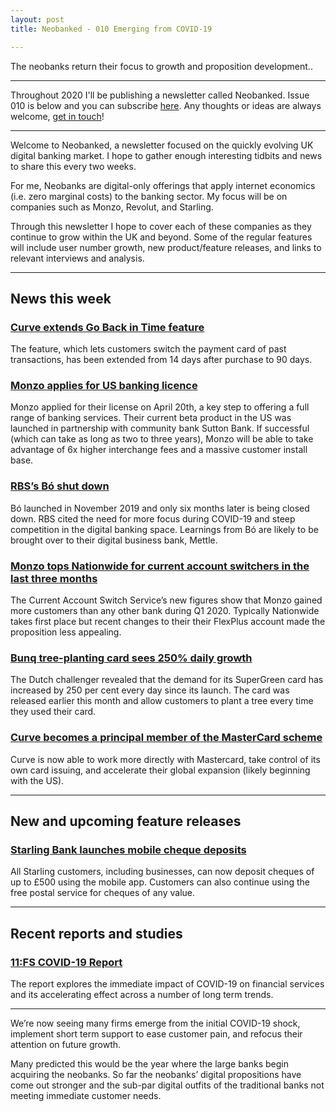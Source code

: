 ```yaml
---
layout: post
title: Neobanked - 010 Emerging from COVID-19 

---
```


The neobanks return their focus to growth and proposition development..

---

Throughout 2020 I'll be publishing a newsletter called Neobanked. Issue 010 is below and you can subscribe [here](https://neobanked.substack.com). Any thoughts or ideas are always welcome, [get in touch](murdo.connochie@gmail.com)!

---

Welcome to Neobanked, a newsletter focused on the quickly evolving UK digital banking market. I hope to gather enough interesting tidbits and news to share this every two weeks.

For me, Neobanks are digital-only offerings that apply internet economics (i.e. zero marginal costs) to the banking sector. My focus will be on companies such as Monzo, Revolut, and Starling. 

Through this newsletter I hope to cover each of these companies as they continue to grow within the UK and beyond. Some of the regular features will include user number growth, new product/feature releases, and links to relevant interviews and analysis.

---

## News this week

### [Curve extends Go Back in Time feature](https://discover.curve.app/a/curve-benefits-were-extending-how-far-you-can-go-back-in-time)
The feature, which lets customers switch the payment card of past transactions, has been extended from 14 days after purchase to 90 days. 

### [Monzo applies for US banking licence](https://www.telegraph.co.uk/technology/2020/04/22/monzo-leapfrogs-revolut-applying-us-banking-licence/)
Monzo applied for their license on April 20th, a key step to offering a full range of banking services. Their current beta product in the US was launched in partnership with community bank Sutton Bank. If successful (which can take as long as two to three years), Monzo will be able to take advantage of 6x higher interchange fees and a massive customer install base.

### [RBS’s Bó shut down](https://wearebo.co.uk/)
Bó launched in November 2019 and only six months later is being closed down. RBS cited the need for more focus during COVID-19 and steep competition in the digital banking space. Learnings from Bó are likely to be brought over to their digital business bank, Mettle.

### [Monzo tops Nationwide for current account switchers in the last three months](https://www.telegraph.co.uk/personal-banking/current-accounts/monzo-attracts-account-switchers-first-time-customers-desert/)
The Current Account Switch Service’s new figures show that Monzo gained more customers than any other bank during Q1 2020. Typically Nationwide takes first place but recent changes to their their FlexPlus account made the proposition less appealing. 

### [Bunq tree-planting card sees 250% daily growth](https://www.altfi.com/article/6512_demand-for-tree-planting-card-increased-by-250-per-cent-every-day-since-launch-says-bunq)
The Dutch challenger revealed that the demand for its SuperGreen card has increased by 250 per cent every day since its launch. The card was released earlier this month and allow customers to plant a tree every time they used their card.

### [Curve becomes a principal member of the MasterCard scheme](https://www.innovatefinance.com/blogs/curve-and-mastercard-extend-their-partnership/)
Curve is now able to work more directly with Mastercard, take control of its own card issuing, and accelerate their global expansion (likely beginning with the US). 

---

## New and upcoming feature releases

### [Starling Bank launches mobile cheque deposits](https://www.starlingbank.com/news/starling-bank-launches-mobile-cheque-deposits/)
All Starling customers, including businesses, can now deposit cheques of up to £500 using the mobile app. Customers can also continue using the free postal service for cheques of any value.

---

## Recent reports and studies

### [11:FS COVID-19 Report](https://info.11fs.com/hubfs/How%20the%20COVID-19%20pandemic%20will%20accelerate%20digital%20financial%20services.pdf)
The report explores the immediate impact of COVID-19 on financial services and its accelerating effect across a number of long term trends.

---

We’re now seeing many firms emerge from the initial COVID-19 shock, implement short term support to ease customer pain, and  refocus their attention on future growth. 

Many predicted this would be the year where the large banks begin acquiring the neobanks. So far the neobanks’ digital propositions have come out stronger and the sub-par digital outfits of the traditional banks not meeting immediate customer needs.